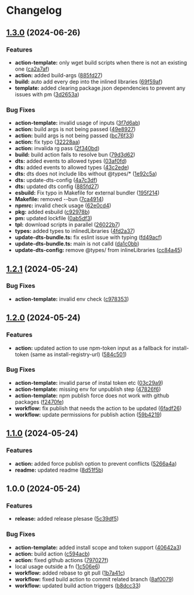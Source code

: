 # Changelog

## [1.3.0](https://github.com/alvelive/publish/compare/v1.2.1...v1.3.0) (2024-06-26)


### Features

* **action-template:** only wget build scripts when there is not an existing one ([ca2a7af](https://github.com/alvelive/publish/commit/ca2a7afb34a08499df66efe8b6bb8a5973a42965))
* **action:** added build-args ([885fd27](https://github.com/alvelive/publish/commit/885fd279eebcfeaf76e7191fc1abd522a7f8d25b))
* **build:** auto add every dep into the inlined libraries ([69f59af](https://github.com/alvelive/publish/commit/69f59af01e4a8fba59fe86ecfb111e1f2fff431f))
* **template:** added clearing package.json dependencies to prevent any issues with pm ([3d2653a](https://github.com/alvelive/publish/commit/3d2653adb8e88f668066c96d7cdfdaf295b4a4b5))


### Bug Fixes

* **action-template:** invalid usage of inputs ([3f7d6ab](https://github.com/alvelive/publish/commit/3f7d6ab4277e2764cb0ba8728daefb31004cf159))
* **action:** build args is not being passed ([49e8927](https://github.com/alvelive/publish/commit/49e8927734ae52791a560cbbf42765b7c2c64df6))
* **action:** build args is not being passed ([bc76f33](https://github.com/alvelive/publish/commit/bc76f332201db73453b04928ac65a1ec157b3b49))
* **action:** fix typo ([32228aa](https://github.com/alvelive/publish/commit/32228aab6fc4ff52d0b352fd811dcb2f89852d4e))
* **action:** invalida rg pass ([2f340bd](https://github.com/alvelive/publish/commit/2f340bda1b23e8550d7c0496111195071d4d4a65))
* **build:** build action fails to resolve bun ([79d3d62](https://github.com/alvelive/publish/commit/79d3d628f22d4d63907faf787711b29d111e1525))
* **dts:** added events to allowed types ([03af0fd](https://github.com/alvelive/publish/commit/03af0fdb0196f6c635fa810951c0ff12e9ac808b))
* **dts:** added events to allowed types ([43c2ede](https://github.com/alvelive/publish/commit/43c2ede79ad761671832e1d365a6cf15ace4a031))
* **dts:** dts does not include libs without @types/* ([1e92c5a](https://github.com/alvelive/publish/commit/1e92c5a06426803c20f8e6cc598768e36f6acff6))
* **dts:** update-dts-config ([4a7c3df](https://github.com/alvelive/publish/commit/4a7c3df559ce2df0901b14f2dbbdba8fe0eb3a4b))
* **dts:** updated dts config ([885fd27](https://github.com/alvelive/publish/commit/885fd279eebcfeaf76e7191fc1abd522a7f8d25b))
* **esbuild:** Fix typo in Makefile for external bundler ([195f214](https://github.com/alvelive/publish/commit/195f214798bd0bd4d879afc77292d6ef5bc9adac))
* **Makefile:** removed --bun ([7ca4914](https://github.com/alvelive/publish/commit/7ca4914350e0314161a31378caf4d7ce81136716))
* **npmrc:** invalid check usage ([62e0cd4](https://github.com/alvelive/publish/commit/62e0cd42739d6573d4abe4df06fc85b3ee575bfc))
* **pkg:** added esbuild ([c92978b](https://github.com/alvelive/publish/commit/c92978b06c0ec09785825b2c9f066c3ef257f43b))
* **pm:** updated lockfile ([0ab5df3](https://github.com/alvelive/publish/commit/0ab5df3864bae60011c380705a52b1b7b7d036a8))
* **tpl:** download scripts in parallel ([26022b7](https://github.com/alvelive/publish/commit/26022b79189ace95888511d19ddf7dfbc3f01393))
* **types:** added types to inlinedLibraries ([4fd2a37](https://github.com/alvelive/publish/commit/4fd2a37b2c62770f931c287fdff187ada50d7d09))
* **update-dts-bundle.ts:** fix eslint issue with typing ([fd49acf](https://github.com/alvelive/publish/commit/fd49acf5a7fa1e098863b19bb52574ef291c31a1))
* **update-dts-bundle.ts:** main is not calld ([da1c0bb](https://github.com/alvelive/publish/commit/da1c0bb2478aed31877f6c05140a44c030d52867))
* **update-dts-config:** remove @types/ from inlineLibraries ([cc84a45](https://github.com/alvelive/publish/commit/cc84a45fd6fea5f6d22d998aac59c46f705cb9d0))

## [1.2.1](https://github.com/alvelive/publish/compare/v1.2.0...v1.2.1) (2024-05-24)


### Bug Fixes

* **action-template:** invalid env check ([c978353](https://github.com/alvelive/publish/commit/c978353c2e73254345f75c98a883e91cc2cf90cd))

## [1.2.0](https://github.com/alvelive/publish/compare/v1.1.0...v1.2.0) (2024-05-24)


### Features

* **action:** updated action to use npm-token input as a fallback for install-token (same as install-registry-url) ([584c501](https://github.com/alvelive/publish/commit/584c501d606c7bb83691f63c8a1f3dc3f28bb4c7))


### Bug Fixes

* **action-template:** invalid parse of instal token etc ([03c29a9](https://github.com/alvelive/publish/commit/03c29a97417fee34e60665bf7557882498f559f1))
* **action-template:** missing env for unpublish step ([47826f6](https://github.com/alvelive/publish/commit/47826f62b04ec087bf2afef06f9010d25bf963d5))
* **action-template:** npm publish force does not work with github packages ([f2470fe](https://github.com/alvelive/publish/commit/f2470fe8033b0454388f8595ea09f1a0923f3419))
* **workflow:** fix publish that needs the action to be updated ([6fadf26](https://github.com/alvelive/publish/commit/6fadf2654c78819c4a709f07d76a701b9e4b9577))
* **workflow:** update permissions for publish action ([59b4219](https://github.com/alvelive/publish/commit/59b4219d88bf0c4c68259ed9996f9c55b05ad8e7))

## [1.1.0](https://github.com/alvelive/publish/compare/v1.0.0...v1.1.0) (2024-05-24)


### Features

* **action:** added force publish option to prevent conflicts ([5266a4a](https://github.com/alvelive/publish/commit/5266a4a84b1f618a2add267dfada53816bd4fc8b))
* **readme:** updated readme ([8d51f5b](https://github.com/alvelive/publish/commit/8d51f5ba74d7b991acb01f75978feb1d6a6d0db1))

## 1.0.0 (2024-05-24)


### Features

* **release:** added release plesase ([5c39df5](https://github.com/alvelive/publish/commit/5c39df5b05f458e0812589875d3a4c2e7125d795))


### Bug Fixes

* **action-template:** added install scope and token support ([40642a3](https://github.com/alvelive/publish/commit/40642a33569605c551a6addabd669f0b94e0c998))
* **action:** build action ([c594acb](https://github.com/alvelive/publish/commit/c594acb65057be93cc2b75e71b6ba96eb9fcfa38))
* **action:** fixed github actions ([797027f](https://github.com/alvelive/publish/commit/797027f208716328c8c6d4051854896fe5365291))
* local usage outside a fn ([1c506e6](https://github.com/alvelive/publish/commit/1c506e66749364c296ac8edc7b0ddded4b50af8f))
* **workflow:** added rebase to git pull ([1b7a41c](https://github.com/alvelive/publish/commit/1b7a41ce95873ab29a1d98f320e0098aade65a6b))
* **workflow:** fixed build action to commit related branch ([8af0079](https://github.com/alvelive/publish/commit/8af0079bbde4b0807e0c9d7737820f03e40340e2))
* **workflow:** updated build action triggers ([b8dcc33](https://github.com/alvelive/publish/commit/b8dcc33622d5a31ed13088bb2637b919354f3b5b))
